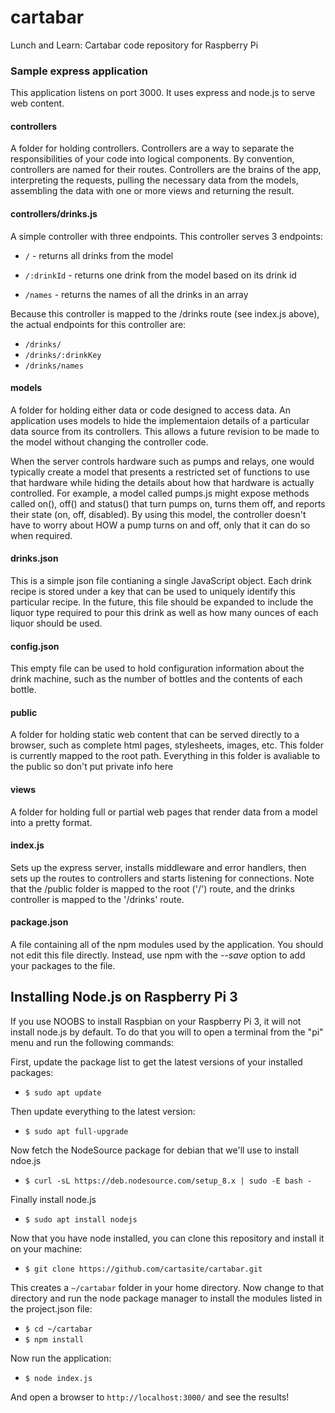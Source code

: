 # cartabar
Lunch and Learn: Cartabar code repository for Raspberry Pi

### Sample express application
This application listens on port 3000. It uses express and node.js to serve web content.

#### controllers
A folder for holding controllers. Controllers are a way to separate the responsibilities of your code into logical components.
By convention, controllers are named for their routes. Controllers are the brains of the app, interpreting the requests, pulling the necessary
data from the models, assembling the data with one or more views and returning the result.

#### controllers/drinks.js
A simple controller with three endpoints.
This controller serves 3 endpoints:

- `/` - returns all drinks from the model

- `/:drinkId` - returns one drink from the model based on its drink id

- `/names` - returns the names of all the drinks in an array

Because this controller is mapped to the /drinks route (see index.js above), the actual endpoints for this controller
are:

- `/drinks/`
- `/drinks/:drinkKey`
- `/drinks/names`

#### models
A folder for holding either data or code designed to access data. An application uses models to hide the implementaion details
of a particular data source from its controllers. This allows a future revision to be made to the model without changing the
controller code.

When the server controls hardware such as pumps and relays, one would typically create a model that presents a restricted set of functions
to use that hardware while hiding the details about how that hardware is actually controlled. For example, a model called pumps.js might expose
methods called on(), off() and status() that turn pumps on, turns them off, and reports their state (on, off, disabled). By using this model, the
controller doesn't have to worry about HOW a pump turns on and off, only that it can do so when required.

#### drinks.json
This is a simple json file contianing a single JavaScript object. Each drink recipe is stored under a key that can be used to uniquely identify this particular
recipe. In the future, this file should be expanded to include the liquor type required to pour this drink as well as how many ounces of each liquor should be used.

#### config.json
This empty file can be used to hold configuration information about the drink machine, such as the number of bottles and the contents of each bottle.

#### public
A folder for holding static web content that can be served directly to a browser, such as complete html pages, stylesheets, images, etc. This folder is currently mapped to the root path.
Everything in this folder is avaliable to the public so don't put private info here

#### views
A folder for holding full or partial web pages that render data from a model into a pretty format.

#### index.js
Sets up the express server, installs middleware and error handlers, then sets up the routes to controllers and starts listening for connections.
Note that the /public folder is mapped to the root ('/') route, and the drinks controller is mapped to the '/drinks' route.

#### package.json
A file containing all of the npm modules used by the application. You should not edit this file directly. Instead, use npm with the *--save* option to add
your packages to the file.

## Installing Node.js on Raspberry Pi 3

If you use NOOBS to install Raspbian on your Raspberry Pi 3, it will not install node.js by default. To do that you will to open a terminal from the
"pi" menu and run the following commands:

First, update the package list to get the latest versions of your installed packages:

- `$ sudo apt update`

Then update everything to the latest version:

- `$ sudo apt full-upgrade`

Now fetch the NodeSource package for debian that we'll use to install ndoe.js

- `$ curl -sL https://deb.nodesource.com/setup_8.x | sudo -E bash -`

Finally install node.js

- `$ sudo apt install nodejs`

Now that you have node installed, you can clone this repository and install it on your machine:

- `$ git clone https://github.com/cartasite/cartabar.git`

This creates a `~/cartabar` folder in your home directory. Now change to that directory and run the node package manager to install the modules listed in
the project.json file:

- `$ cd ~/cartabar`
- `$ npm install`

Now run the application:

- `$ node index.js`

And open a browser to `http://localhost:3000/` and see the results!
